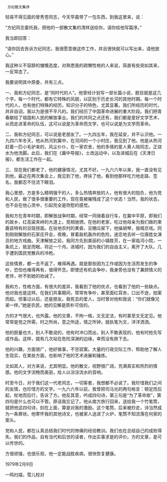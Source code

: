      方纪散文集序 

  轻易不得见面的曾秀苍同志，今天早晨带了一包东西，到我这里来，说： 

  “方纪同志委托我，把他的一部散文集的清样送给你，请你给他写篇序。” 

  我当即回答： 

  “请你回去告诉方纪同志，我很愿意做这件工作，并且很快就可以写出来，请他放心。” 

  我这种义不容辞的慷慨态度，对熟悉我的疏懒性格的人来说，简直有些突如其来，一反常态了。 

  我要说明其中原委，共有三点。 

  一、我和方纪同志，是“同时代的人”。他曾经计划写一部长篇小说，题目就是这几个字。每一个时代，都有它特殊的风貌，以区别于历史长河的其他时期。每一个时代的人，也有他们特殊的经历，知识分子的特色，尤其显著。我们所经历的时代，并非自诩，我以为是很不平凡的。我们经历了中国革命进展的重大阶段。我们把青春献给了祖国和人民的解放事业。我们的共同之点还有，我们都是爱好文学艺术，从而走进革命的队伍，这可以说是为革命而文学，也可以说是为文学而革命。 

  二、我和方纪同志，可以说是老朋友了。一九四五年，我在延安，并不认识他。一九四六年冬天，他从热河到冀中，在河间的一个小村庄，我见到了他。他是从热河赶着一匹小毛驴来的，风尘仆仆，在一家农舍，他的多情的爱人黄人晓同志，正烧水为他洗脚。此后，我们在《冀中导报》，土改运动中，以及进城后在《天津日报》，都生活工作在一起。 

  三、现在我们都老了，他的健康情况，尤其不好。一九六六年以来，我一直没有见到他，最近在两次集会上，我见到了他，搀扶了他，看到他那样吃力地走路、签名，我都忍不住流下眼泪。 

  我心里想，方是多么精明强干的人，多么热情奔放的人，他有很大的抱负，他为党和人民，做了很多很重要的工作，现在竟被摧残成了这个状态！当然，我的状态，也不会在他心灵中，引起完全是欣慰的感觉。 

  我和方在青年时期，即解放战争时期，经常一同骑着自行车，在冀中平原，即我们的故乡，红高粱夹峙的大道上，竞相驰骋。在他的老家，吃过他母亲为我们做的束鹿县特有的豆豉捞面。在驻地农村的黄昏，豆棚瓜架下，他操胡琴，我唱京戏。同到刚刚解放的石家庄开会，夜晚，冒着敌机轰炸的危险，迷恋地去听一位唐姓女演员的地方戏曲。天津解放之前，我同方先到美丽的小镇胜芳，在一家临河小院，一条炕上，抵足而眠，将近一个月。进城时，因为我们的自由主义，离开了大队，几乎遭到国民党散兵的冷枪。 

  这些情景，都一去不返了，难得再遇。就是那些因为工作或因为生活而发生的争吵，恐怕也难得再有，值得怀念。即使还有机会争吵，我身旁也没有了兼顾情义的老伴，听不到她的劝诫了。 

  我和方，性格方面，有很大的差异，我看到了他的优点，也看到了他的一些缺点。他对我也是这样。在我们共事期间，常常有争吵，甚至面红耳赤，口出不逊，拍案而起。但事过以后，还是朋友。我死去的爱人，当时曾对他和我说：“你们就像兄弟一样。”她是农民，她的见解是质朴可信的。 

  方的才气很大，也外露。他的文章，不拘一格，文无定法，有时甚至文无定见。他常常是党之所需，时之所尚，意之所适，情之所钟，就执笔为文，洋洋洒洒。 

  他的胆量也大，别人不敢说的，他有时冲口而出，别人不敢表现的，他有时抢先写成作品。这样，就有几次站在危险深渊的边缘，幸而没有跌下去。 

  他的兴趣，方面很广，他好做事，不甘寂寞。大量的行政交际工作，帮助他了解人生现实，在某些方面，也影响了他的艺术进展和锤炼。 

  文如其人，对方来说，尤其明显。他的散文，视野很广阔，充满真实和热烈的情感。他的文字流畅而美丽，给人以淙淙流水的音响。 

  时至今日，对于我们这一代老同志，一切客套，我想都不必说了。我珍惜我们之间的友情，也珍惜方的文字。一九六六年以前，我曾把司马光的两句格言：顿足而后起，杖地而后行，告诉了方。他反其意，吟成四句诗，第三句是“为了革命故”，第四句是什么也可以不管。原话我忘记了。他从南方旅行回来，送给我一个竹笔筒，就把他这四句诗，刻在上面，算是对我的激励。这个笔筒，后来被抄走，诗当然成为一条罪状。他寄怀我的其他诗文，也被家人送进了火炉，笔筒不知流落在何家的案头。 

  党和人民，都在认真总结我们时代的惨痛的经验教训。我们也在总结自己的成败得失。我们的作品，自有当代和后世的读者，作出实事求是的评价。方的文章，是可以传世的。 

  方很顽强，也很乐观，他一定能战胜疾病，很快恢复健康。 

  1979年2月9日 

  一鸣扫描，雪儿校对 


